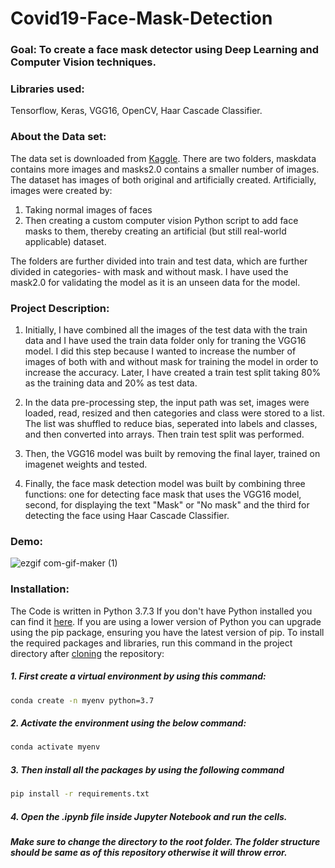 # Covid19-Face-Mask-Detection
### Goal: To create a face mask detector using Deep Learning and Computer Vision techniques.

### Libraries used: 
Tensorflow, Keras, VGG16, OpenCV, Haar Cascade Classifier. 

### About the Data set: 
The data set is downloaded from [Kaggle](https://www.kaggle.com/niharika41298/withwithout-mask). 
There are two folders, maskdata contains more images and masks2.0 contains a smaller number of images.
The dataset has images of both original and artificially created.
Artificially, images were created by:

1. Taking normal images of faces
2. Then creating a custom computer vision Python script to add face masks to them, thereby creating an artificial 
(but still real-world applicable) dataset.

The folders are further divided into train and test data, which are further divided in categories- with mask and without mask.
I have used the mask2.0 for validating the model as it is an unseen data for the model.

### Project Description:
1. Initially, I have combined all the images of the test data with the train data and I have used the train data folder only for traning the VGG16 model.
I did this step because I wanted to increase the number of images of both with and without mask for training the model in order to increase the accuracy.
Later, I have created a train test split taking 80% as the training data and 20% as test data.

2. In the data pre-processing step, the input path was set, images were loaded, read, resized and then categories and class were stored to a list. The list was shuffled
to reduce bias, seperated into labels and classes, and then converted into arrays. Then train test split was performed. 

3. Then, the VGG16 model was built by removing the final layer, trained on imagenet weights and tested.

4. Finally, the face mask detection model was built by combining three functions: one for detecting face mask that uses the 
VGG16 model, second, for displaying the text "Mask" or "No mask" and the third for detecting the face using Haar Cascade Classifier.

### Demo:

![ezgif com-gif-maker (1)](https://user-images.githubusercontent.com/75041273/137604890-d25b6691-326d-4f6f-b90f-6e57ddeaf357.gif)

### Installation:
The Code is written in Python 3.7.3 If you don't have Python installed you can find it [here](https://www.python.org/downloads/). If you are using a lower version of Python you can upgrade using the pip package, ensuring you have the latest version of pip. To install the required packages and libraries, run this command in the project directory after [cloning](https://www.howtogeek.com/451360/how-to-clone-a-github-repository/) the repository:

##### 1. First create a virtual environment by using this command:
```bash
conda create -n myenv python=3.7
```
##### 2. Activate the environment using the below command:
```bash
conda activate myenv
```
##### 3. Then install all the packages by using the following command
```bash
pip install -r requirements.txt
```
##### 4. Open the .ipynb file inside Jupyter Notebook and run the cells.

##### Make sure to change the directory to the root folder. The folder structure should be same as of this repository otherwise it will throw error. 

 
